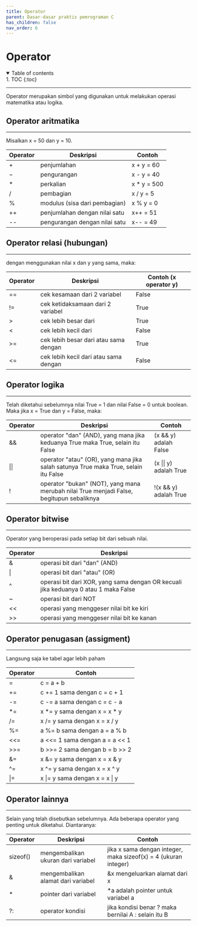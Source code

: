 ```yaml
---
title: Operator
parent: Dasar-dasar praktis pemrograman C
has_children: false
nav_order: 6
---
```


# Operator

<details open markdown="block">
<summary>
Table of contents
</summary>
1. TOC
{:toc}
</details>

---
Operator merupakan simbol yang digunakan untuk melakukan operasi matematika atau logika.

## Operator aritmatika
---
Misalkan x = 50 dan y = 10.

| Operator | Deskripsi | Contoh |
|---|---|---|
| \+ | penjumlahan | x + y = 60 |
| − | pengurangan | x - y = 40 |
| \* | perkalian | x * y = 500 |
| / | pembagian | x / y = 5 |
| % | modulus (sisa dari pembagian) | x % y = 0 |
| ++ | penjumlahan dengan nilai satu | x++ = 51 |
| -- | pengurangan dengan nilai satu | x-- = 49 |

## Operator relasi (hubungan)
---
dengan menggunakan nilai x dan y yang sama, maka:

| Operator | Deskripsi | Contoh (x operator y) |
|---|---|---|
| == | cek kesamaan dari 2 variabel | False |
| != | cek ketidaksamaan dari 2 variabel | True |
| > | cek lebih besar dari | True |
| < | cek lebih kecil dari | False |
| >= | cek lebih besar dari atau sama dengan | True |
| <= | cek lebih kecil dari atau sama dengan | False |

## Operator logika
---
Telah diketahui sebelumnya nilai True = 1 dan nilai False = 0 untuk boolean. Maka jika x = True dan y = False, maka:

| Operator | Deskripsi | Contoh |
|---|---|---|
| && | operator "dan" (AND), yang mana jika keduanya True maka True, selain itu False | (x && y) adalah False |
| \|\| | operator "atau" (OR), yang mana jika salah satunya True maka True, selain itu False | (x \|\| y) adalah True |
| ! | operator "bukan" (NOT), yang mana merubah nilai True menjadi False, begitupun sebaliknya | !(x && y) adalah True |

## Operator bitwise
---
Operator yang beroperasi pada setiap bit dari sebuah nilai.

| Operator | Deskripsi |
|---|---|
| & | operasi bit dari "dan" (AND) |
| \| | operasi bit dari "atau" (OR) |
| ^ | operasi bit dari XOR, yang sama dengan OR kecuali jika keduanya 0 atau 1 maka False |
| ~ | operasi bit dari NOT |
| << | operasi yang menggeser nilai bit ke kiri |
| >> | operasi yang menggeser nilai bit ke kanan |

## Operator penugasan (assigment)
---
Langsung saja ke tabel agar lebih paham

| Operator | Contoh |
|---|---|
| = | c = a + b |
| += | c += 1 sama dengan c = c + 1 |
| -= | c -= a sama dengan c = c - a |
| *= | x *= y sama dengan x = x * y |
| /= | x /= y sama dengan x = x / y |
| %= | a %= b sama dengan a = a % b |
| <<= | a <<= 1 sama dengan a = a << 1 |
| >>= | b >>= 2 sama dengan b = b >> 2 |
| &= | x &= y sama dengan x = x & y |
| ^= | x ^= y sama dengan x = x ^ y |
| \|= | x \|= y sama dengan x = x \| y |

## Operator lainnya
---
Selain yang telah disebutkan sebelumnya. Ada beberapa operator yang penting untuk diketahui. Diantaranya:

| Operator | Deskripsi | Contoh |
|---|---|---|
| sizeof() | mengembalikan ukuran dari variabel | jika x sama dengan integer, maka sizeof(x) = 4 (ukuran integer) |
| & | mengembalikan alamat dari variabel | &x mengeluarkan alamat dari x |
| * | pointer dari variabel | *a adalah pointer untuk variabel a |
| ?: | operator kondisi | jika kondisi benar ? maka bernilai A : selain itu B |

